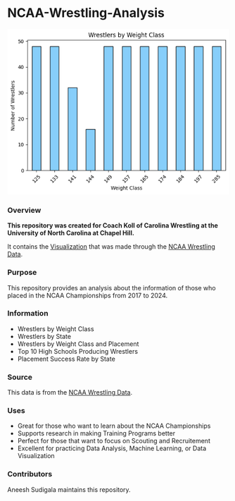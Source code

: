 # NCAA-Wrestling-Analysis

![Bar Graph of Wrestlers by Weight Class](https://raw.githubusercontent.com/AneeshSudigala2006/NCAA-Wrestling-Analysis/refs/heads/main/Visualization/Viz1.png)

### **Overview**

**This repository was created for Coach Koll of Carolina Wrestling at the University of North Carolina at Chapel Hill.**

It contains the [Visualization](https://github.com/AneeshSudigala2006/NCAA-Wrestling-Analysis/tree/main/Visualization) that was made through the [NCAA Wrestling Data]([https://github.com/AneeshSudigala2006/NCAA-Wrestling-Analysis/tree/main/Data](https://github.com/AneeshSudigala2006/NCAA-Wrestling-Data/tree/main)).

### **Purpose**

This repository provides an analysis about the information of those who placed in the NCAA Championships from 2017 to 2024.

### **Information**

- Wrestlers by Weight Class
- Wrestlers by State
- Wrestlers by Weight Class and Placement
- Top 10 High Schools Producing Wrestlers
- Placement Success Rate by State

### **Source**

This data is from the [NCAA Wrestling Data](https://github.com/AneeshSudigala2006/NCAA-Wrestling-Data).

### **Uses**

- Great for those who want to learn about the NCAA Championships
- Supports research in making Training Programs better
- Perfect for those that want to focus on Scouting and Recruitement
- Excellent for practicing Data Analysis, Machine Learning, or Data Visualization

### **Contributors**

Aneesh Sudigala maintains this repository.
